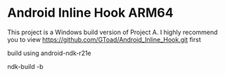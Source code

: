 # Android Inline Hook ARM64

This project is a Windows build version of Project A.
I highly recommend you to view https://github.com/GToad/Android_Inline_Hook.git first

build using android-ndk-r21e

ndk-build -b

